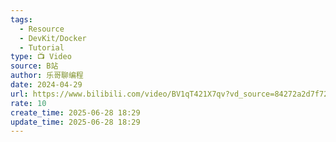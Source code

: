 ```yaml
---
tags:
  - Resource
  - DevKit/Docker
  - Tutorial
type: 📺 Video
source: B站
author: 乐哥聊编程
date: 2024-04-29
url: https://www.bilibili.com/video/BV1qT421X7qv?vd_source=84272a2d7f72158b38778819be5bc6ad
rate: 10
create_time: 2025-06-28 18:29
update_time: 2025-06-28 18:29
---
```

